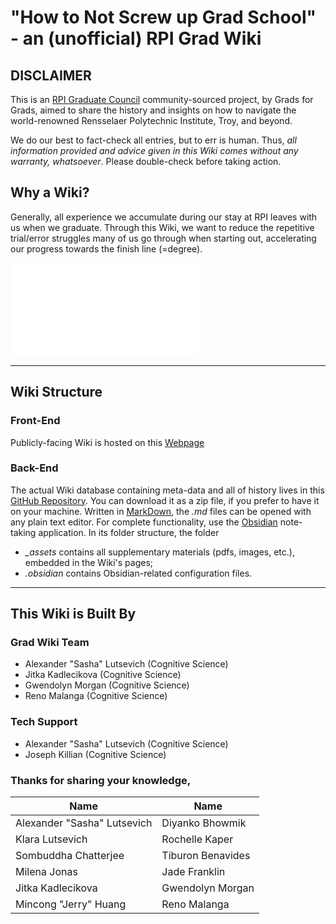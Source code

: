 # "How to Not Screw up Grad School" - an (unofficial) RPI Grad Wiki

## DISCLAIMER
This is an [RPI Graduate Council](RPI/Graduate%20Council/Graduate%20Council.md) community-sourced project, by Grads for Grads, aimed to share the history and insights on how to navigate the world-renowned Rensselaer Polytechnic Institute, Troy, and beyond.

We do our best to fact-check all entries, but to err is human. Thus, _all information provided and advice given in this Wiki comes without any warranty, whatsoever_. Please double-check before taking action.

## Why a Wiki?
Generally, all experience we accumulate during our stay at RPI leaves with us when we graduate. Through this Wiki, we want to reduce the repetitive trial/error struggles many of us go through when starting out, accelerating our progress towards the finish line (=degree).


![CONTRIBUTE](CONTRIBUTE.md)

---
## Wiki Structure
### Front-End
Publicly-facing Wiki is hosted on this [Webpage](https://publish.obsidian.md/rpi-grad-wiki)
### Back-End
The actual Wiki database containing meta-data and all of history lives in this [GitHub Repository](https://github.com/rpi-graduate-council/grad-wiki/). You can download it as a zip file, if you prefer to have it on your machine. Written in [MarkDown](https://en.wikipedia.org/wiki/markdown), the _.md_ files can be opened with any plain text editor. For complete functionality, use the [Obsidian](https://obsidian.md/) note-taking application. In its folder structure, the folder
- _\_assets_ contains all supplementary materials (pdfs, images, etc.), embedded in the Wiki's pages;
- _.obsidian_ contains Obsidian-related configuration files.

---
## This Wiki is Built By
### Grad Wiki Team
- Alexander "Sasha" Lutsevich (Cognitive Science)
- Jitka Kadlecikova (Cognitive Science)
- Gwendolyn Morgan (Cognitive Science)
- Reno Malanga (Cognitive Science)

### Tech Support
- Alexander "Sasha" Lutsevich (Cognitive Science)
- Joseph Killian (Cognitive Science)

### Thanks for sharing your knowledge,

| Name                        | Name              |
| --------------------------- | ----------------- |
| Alexander "Sasha" Lutsevich | Diyanko Bhowmik   |
| Klara Lutsevich             | Rochelle Kaper    |
| Sombuddha Chatterjee        | Tiburon Benavides |
| Milena Jonas                | Jade Franklin     |
| Jitka Kadlecikova           | Gwendolyn Morgan  |
| Mincong "Jerry" Huang       | Reno Malanga      |

